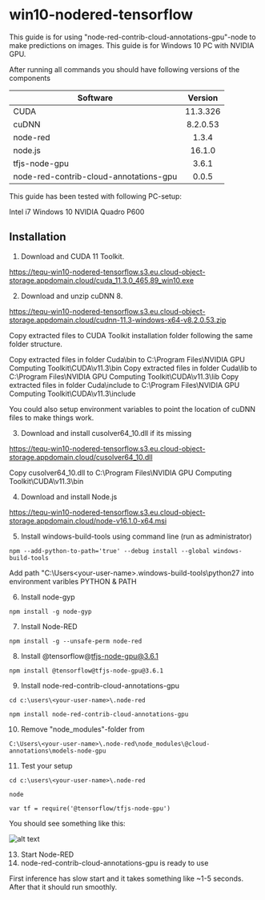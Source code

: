 # win10-nodered-tensorflow
This guide is for using "node-red-contrib-cloud-annotations-gpu"-node to make predictions on images. This guide is for Windows 10 PC with NVIDIA GPU. 

After running all commands you should have following versions of the components

| Software      | Version       | 
| ------------- |:-------------:| 
| CUDA          | 11.3.326      |  
| cuDNN         | 8.2.0.53	    | 
| node-red	    | 1.3.4	        |
| node.js       | 16.1.0        |
| tfjs-node-gpu | 3.6.1	        | 
| node-red-contrib-cloud-annotations-gpu | 0.0.5 |

This guide has been tested with following PC-setup:

Intel i7
Windows 10
NVIDIA Quadro P600

## Installation

1. Download and CUDA 11 Toolkit.

https://tequ-win10-nodered-tensorflow.s3.eu.cloud-object-storage.appdomain.cloud/cuda_11.3.0_465.89_win10.exe

2. Download and unzip cuDNN 8.

https://tequ-win10-nodered-tensorflow.s3.eu.cloud-object-storage.appdomain.cloud/cudnn-11.3-windows-x64-v8.2.0.53.zip

Copy extracted files to CUDA Toolkit installation folder following the same folder structure.

Copy extracted files in folder Cuda\bin to C:\Program Files\NVIDIA GPU Computing Toolkit\CUDA\v11.3\bin
Copy extracted files in folder Cuda\lib to C:\Program Files\NVIDIA GPU Computing Toolkit\CUDA\v11.3\lib
Copy extracted files in folder Cuda\include to C:\Program Files\NVIDIA GPU Computing Toolkit\CUDA\v11.3\include

You could also setup environment variables to point the location of cuDNN files to make things work.

3. Download and install cusolver64_10.dll if its missing

https://tequ-win10-nodered-tensorflow.s3.eu.cloud-object-storage.appdomain.cloud/cusolver64_10.dll

Copy cusolver64_10.dll to C:\Program Files\NVIDIA GPU Computing Toolkit\CUDA\v11.3\bin

4. Download and install Node.js

https://tequ-win10-nodered-tensorflow.s3.eu.cloud-object-storage.appdomain.cloud/node-v16.1.0-x64.msi

5. Install windows-build-tools using command line (run as administrator)

```npm --add-python-to-path='true' --debug install --global windows-build-tools```

Add path "C:\Users\<your-user-name>\.windows-build-tools\python27 into environment varibles PYTHON & PATH

6. Install node-gyp

```npm install -g node-gyp```

7. Install Node-RED

```npm install -g --unsafe-perm node-red```

8. Install @tensorflow@tfjs-node-gpu@3.6.1

```npm install @tensorflow@tfjs-node-gpu@3.6.1```

9. Install node-red-contrib-cloud-annotations-gpu

```cd c:\users\<your-user-name>\.node-red```

```npm install node-red-contrib-cloud-annotations-gpu```

10. Remove "node_modules"-folder from  

```C:\Users\<your-user-name>\.node-red\node_modules\@cloud-annotations\models-node-gpu```

11. Test your setup

```cd c:\users\<your-user-name>\.node-red```

```node```

```var tf = require('@tensorflow/tfjs-node-gpu')```

You should see something like this:

![alt text](
https://github.com/juhaautioniemi/win10-nodered-tensorflow/blob/master/images/node_test.JPG "Node-RED log")

13. Start Node-RED 
14. node-red-contrib-cloud-annotations-gpu is ready to use

First inference has slow start and it takes something like ~1-5 seconds. After that it should run smoothly.
